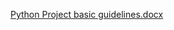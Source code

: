 [Python Project basic guidelines.docx](https://github.com/Quirrells-Quill/Python-Mini-project-/files/15144149/Python.Project.basic.guidelines.docx)
